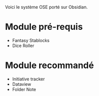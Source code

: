 Voici le système OSE porté sur Obsidian.

# Module pré-requis
- Fantasy Stablocks
- Dice Roller
# Module recommandé
- Initiative tracker
- Dataview
- Folder Note